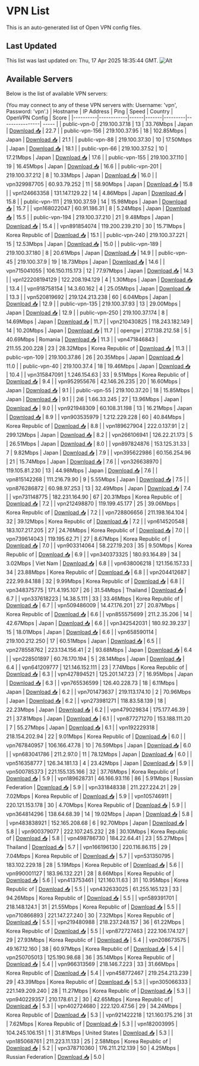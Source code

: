 # VPN List

This is an auto-generated list of Open VPN config files.

## Last Updated

This list was last updated on: Thu, 17 Apr 2025 18:35:44 GMT.
![Alt](https://repobeats.axiom.co/api/embed/186b98318ef1479477931607c1ad7d823f12451f.svg "Repobeats analytics image")

## Available Servers

Below is the list of available VPN servers:

(You may connect to any of these VPN servers with: Username: 'vpn', Password: 'vpn'.)
| Hostname | IP Address | Ping | Speed | Country | OpenVPN Config | Score |
|----------|------------|------|-------|---------|----------------| ----- |
| public-vpn-0 | 219.100.37.18 | 13 | 33.76Mbps | Japan | [Download 📥](./configs/server_0_JP.ovpn) | 22.7 |
| public-vpn-156 | 219.100.37.95 | 18 | 102.85Mbps | Japan | [Download 📥](./configs/server_1_JP.ovpn) | 21.1 |
| public-vpn-88 | 219.100.37.30 | 10 | 17.50Mbps | Japan | [Download 📥](./configs/server_2_JP.ovpn) | 18.1 |
| public-vpn-66 | 219.100.37.52 | 10 | 17.21Mbps | Japan | [Download 📥](./configs/server_3_JP.ovpn) | 17.6 |
| public-vpn-155 | 219.100.37.110 | 19 | 16.45Mbps | Japan | [Download 📥](./configs/server_4_JP.ovpn) | 16.6 |
| public-vpn-201 | 219.100.37.212 | 8 | 10.33Mbps | Japan | [Download 📥](./configs/server_5_JP.ovpn) | 16.0 |
| vpn329987705 | 60.93.79.252 | 11 | 58.90Mbps | Japan | [Download 📥](./configs/server_6_JP.ovpn) | 15.8 |
| vpn124663358 | 131.147.129.22 | 14 | 4.86Mbps | Japan | [Download 📥](./configs/server_7_JP.ovpn) | 15.8 |
| public-vpn-111 | 219.100.37.59 | 14 | 15.98Mbps | Japan | [Download 📥](./configs/server_8_JP.ovpn) | 15.7 |
| vpn168022047 | 60.91.186.31 | 8 | 5.24Mbps | Japan | [Download 📥](./configs/server_9_JP.ovpn) | 15.5 |
| public-vpn-194 | 219.100.37.210 | 21 | 9.48Mbps | Japan | [Download 📥](./configs/server_10_JP.ovpn) | 15.4 |
| vpn891854074 | 119.200.239.210 | 30 | 15.71Mbps | Korea Republic of | [Download 📥](./configs/server_11_KR.ovpn) | 15.1 |
| public-vpn-240 | 219.100.37.221 | 15 | 12.53Mbps | Japan | [Download 📥](./configs/server_12_JP.ovpn) | 15.0 |
| public-vpn-189 | 219.100.37.180 | 8 | 20.61Mbps | Japan | [Download 📥](./configs/server_13_JP.ovpn) | 14.9 |
| public-vpn-45 | 219.100.37.9 | 19 | 18.73Mbps | Japan | [Download 📥](./configs/server_14_JP.ovpn) | 14.6 |
| vpn715041055 | 106.150.115.173 | 12 | 77.97Mbps | Japan | [Download 📥](./configs/server_15_JP.ovpn) | 14.3 |
| vpn122208194129 | 122.208.194.129 | 4 | 1.30Mbps | Japan | [Download 📥](./configs/server_16_JP.ovpn) | 13.4 |
| vpn918758154 | 14.3.60.162 | 4 | 25.05Mbps | Japan | [Download 📥](./configs/server_17_JP.ovpn) | 13.3 |
| vpn520819692 | 219.124.213.238 | 60 | 6.04Mbps | Japan | [Download 📥](./configs/server_18_JP.ovpn) | 12.9 |
| public-vpn-135 | 219.100.37.93 | 13 | 29.00Mbps | Japan | [Download 📥](./configs/server_19_JP.ovpn) | 12.9 |
| public-vpn-250 | 219.100.37.174 | 8 | 14.69Mbps | Japan | [Download 📥](./configs/server_20_JP.ovpn) | 11.7 |
| vpn210430825 | 118.243.182.149 | 14 | 10.20Mbps | Japan | [Download 📥](./configs/server_21_JP.ovpn) | 11.7 |
| opengw | 217.138.212.58 | 5 | 40.69Mbps | Romania | [Download 📥](./configs/server_22_RO.ovpn) | 11.3 |
| vpn471846843 | 211.55.200.228 | 23 | 28.32Mbps | Korea Republic of | [Download 📥](./configs/server_23_KR.ovpn) | 11.3 |
| public-vpn-109 | 219.100.37.86 | 26 | 20.35Mbps | Japan | [Download 📥](./configs/server_24_JP.ovpn) | 11.0 |
| public-vpn-40 | 219.100.37.4 | 18 | 19.46Mbps | Japan | [Download 📥](./configs/server_25_JP.ovpn) | 10.4 |
| vpn315847091 | 1.246.154.63 | 33 | 9.51Mbps | Korea Republic of | [Download 📥](./configs/server_26_KR.ovpn) | 9.4 |
| vpn952955676 | 42.146.26.235 | 20 | 16.60Mbps | Japan | [Download 📥](./configs/server_27_JP.ovpn) | 9.1 |
| public-vpn-55 | 219.100.37.20 | 18 | 15.85Mbps | Japan | [Download 📥](./configs/server_28_JP.ovpn) | 9.1 |
| 2i6 | 1.66.33.245 | 27 | 13.96Mbps | Japan | [Download 📥](./configs/server_29_JP.ovpn) | 9.0 |
| vpn921948309 | 60.108.31.198 | 13 | 16.21Mbps | Japan | [Download 📥](./configs/server_30_JP.ovpn) | 8.9 |
| vpn903535979 | 1.212.229.228 | 60 | 40.84Mbps | Korea Republic of | [Download 📥](./configs/server_31_KR.ovpn) | 8.8 |
| vpn189627904 | 222.0.137.91 | 2 | 299.12Mbps | Japan | [Download 📥](./configs/server_32_JP.ovpn) | 8.2 |
| vpn266106941 | 126.22.21.173 | 5 | 26.51Mbps | Japan | [Download 📥](./configs/server_33_JP.ovpn) | 8.0 |
| vpn897824876 | 153.125.31.33 | 7 | 9.82Mbps | Japan | [Download 📥](./configs/server_34_JP.ovpn) | 7.9 |
| vpn395622986 | 60.156.254.96 | 21 | 15.74Mbps | Japan | [Download 📥](./configs/server_35_JP.ovpn) | 7.6 |
| vpn326638970 | 119.105.81.230 | 13 | 44.98Mbps | Japan | [Download 📥](./configs/server_36_JP.ovpn) | 7.6 |
| vpn815142268 | 111.216.79.90 | 9 | 5.55Mbps | Japan | [Download 📥](./configs/server_37_JP.ovpn) | 7.5 |
| vpn876286872 | 60.98.97.253 | 13 | 32.49Mbps | Japan | [Download 📥](./configs/server_38_JP.ovpn) | 7.4 |
| vpn731148775 | 182.231.164.90 | 67 | 20.31Mbps | Korea Republic of | [Download 📥](./configs/server_39_KR.ovpn) | 7.2 |
| vpn212498870 | 119.199.45.177 | 25 | 39.06Mbps | Korea Republic of | [Download 📥](./configs/server_40_KR.ovpn) | 7.2 |
| vpn728806656 | 211.198.164.104 | 32 | 39.12Mbps | Korea Republic of | [Download 📥](./configs/server_41_KR.ovpn) | 7.2 |
| vpn614520548 | 183.107.217.205 | 27 | 24.76Mbps | Korea Republic of | [Download 📥](./configs/server_42_KR.ovpn) | 7.0 |
| vpn739614043 | 119.195.62.71 | 27 | 8.67Mbps | Korea Republic of | [Download 📥](./configs/server_43_KR.ovpn) | 7.0 |
| vpn903314064 | 58.227.19.203 | 35 | 9.50Mbps | Korea Republic of | [Download 📥](./configs/server_44_KR.ovpn) | 6.9 |
| vpn340373325 | 180.93.164.89 | 34 | 3.02Mbps | Viet Nam | [Download 📥](./configs/server_45_VN.ovpn) | 6.8 |
| vpn638006218 | 121.156.157.33 | 34 | 23.88Mbps | Korea Republic of | [Download 📥](./configs/server_46_KR.ovpn) | 6.8 |
| vpn204412687 | 222.99.84.188 | 32 | 9.99Mbps | Korea Republic of | [Download 📥](./configs/server_47_KR.ovpn) | 6.8 |
| vpn348375775 | 171.4.195.107 | 26 | 31.54Mbps | Thailand | [Download 📥](./configs/server_48_TH.ovpn) | 6.7 |
| vpn337618223 | 14.38.5.111 | 33 | 33.46Mbps | Korea Republic of | [Download 📥](./configs/server_49_KR.ovpn) | 6.7 |
| vpn509486009 | 14.47.176.201 | 27 | 20.87Mbps | Korea Republic of | [Download 📥](./configs/server_50_KR.ovpn) | 6.6 |
| vpn855575699 | 211.2.35.206 | 14 | 42.67Mbps | Japan | [Download 📥](./configs/server_51_JP.ovpn) | 6.6 |
| vpn342542031 | 180.92.39.237 | 15 | 18.01Mbps | Japan | [Download 📥](./configs/server_52_JP.ovpn) | 6.6 |
| vpn658590114 | 219.100.212.250 | 17 | 60.51Mbps | Japan | [Download 📥](./configs/server_53_JP.ovpn) | 6.5 |
| vpn278558762 | 223.134.156.41 | 2 | 93.68Mbps | Japan | [Download 📥](./configs/server_54_JP.ovpn) | 6.4 |
| vpn228501897 | 60.76.170.194 | 5 | 28.14Mbps | Japan | [Download 📥](./configs/server_55_JP.ovpn) | 6.4 |
| vpn641209777 | 121.146.152.111 | 23 | 7.74Mbps | Korea Republic of | [Download 📥](./configs/server_56_KR.ovpn) | 6.3 |
| vpn427894521 | 125.201.147.23 | 7 | 16.95Mbps | Japan | [Download 📥](./configs/server_57_JP.ovpn) | 6.3 |
| vpn765536599 | 126.40.228.73 | 18 | 6.11Mbps | Japan | [Download 📥](./configs/server_58_JP.ovpn) | 6.2 |
| vpn701473637 | 219.113.174.10 | 2 | 70.96Mbps | Japan | [Download 📥](./configs/server_59_JP.ovpn) | 6.2 |
| vpn273981271 | 118.83.58.139 | 18 | 22.23Mbps | Japan | [Download 📥](./configs/server_60_JP.ovpn) | 6.2 |
| vpn479029834 | 175.177.46.39 | 21 | 37.81Mbps | Japan | [Download 📥](./configs/server_61_JP.ovpn) | 6.1 |
| vpn877271270 | 153.188.111.20 | 7 | 55.27Mbps | Japan | [Download 📥](./configs/server_62_JP.ovpn) | 6.1 |
| vpn192229318 | 218.154.202.94 | 22 | 9.01Mbps | Korea Republic of | [Download 📥](./configs/server_63_KR.ovpn) | 6.0 |
| vpn767840957 | 106.166.47.78 | 10 | 76.59Mbps | Japan | [Download 📥](./configs/server_64_JP.ovpn) | 6.0 |
| vpn683041786 | 211.2.97.0 | 11 | 78.12Mbps | Japan | [Download 📥](./configs/server_65_JP.ovpn) | 6.0 |
| vpn516358777 | 126.34.181.13 | 4 | 23.42Mbps | Japan | [Download 📥](./configs/server_66_JP.ovpn) | 5.9 |
| vpn500785373 | 221.155.135.166 | 32 | 37.76Mbps | Korea Republic of | [Download 📥](./configs/server_67_KR.ovpn) | 5.9 |
| vpn189628731 | 46.166.93.116 | 86 | 5.91Mbps | Russian Federation | [Download 📥](./configs/server_68_RU.ovpn) | 5.9 |
| vpn331848338 | 211.227.224.21 | 29 | 7.02Mbps | Korea Republic of | [Download 📥](./configs/server_69_KR.ovpn) | 5.9 |
| vpn105746911 | 220.121.153.178 | 30 | 4.70Mbps | Korea Republic of | [Download 📥](./configs/server_70_KR.ovpn) | 5.9 |
| vpn364814296 | 138.64.68.39 | 14 | 19.02Mbps | Japan | [Download 📥](./configs/server_71_JP.ovpn) | 5.8 |
| vpn483838921 | 152.165.208.68 | 6 | 92.70Mbps | Japan | [Download 📥](./configs/server_72_JP.ovpn) | 5.8 |
| vpn900379077 | 222.107.245.232 | 28 | 30.10Mbps | Korea Republic of | [Download 📥](./configs/server_73_KR.ovpn) | 5.8 |
| vpn498786730 | 184.22.64.41 | 23 | 55.27Mbps | Thailand | [Download 📥](./configs/server_74_TH.ovpn) | 5.7 |
| vpn166196130 | 220.116.86.115 | 29 | 7.04Mbps | Korea Republic of | [Download 📥](./configs/server_75_KR.ovpn) | 5.7 |
| vpn531350795 | 183.102.229.18 | 28 | 5.19Mbps | Korea Republic of | [Download 📥](./configs/server_76_KR.ovpn) | 5.6 |
| vpn990001127 | 183.96.132.221 | 28 | 8.66Mbps | Korea Republic of | [Download 📥](./configs/server_77_KR.ovpn) | 5.6 |
| vpn413753461 | 121.160.11.63 | 31 | 10.95Mbps | Korea Republic of | [Download 📥](./configs/server_78_KR.ovpn) | 5.5 |
| vpn432633025 | 61.255.165.123 | 33 | 94.26Mbps | Korea Republic of | [Download 📥](./configs/server_79_KR.ovpn) | 5.5 |
| vpn589391701 | 218.148.124.1 | 31 | 21.55Mbps | Korea Republic of | [Download 📥](./configs/server_80_KR.ovpn) | 5.5 |
| vpn710866893 | 221.147.27.240 | 30 | 7.32Mbps | Korea Republic of | [Download 📥](./configs/server_81_KR.ovpn) | 5.5 |
| vpn219480988 | 218.237.248.157 | 36 | 61.22Mbps | Korea Republic of | [Download 📥](./configs/server_82_KR.ovpn) | 5.5 |
| vpn872727463 | 222.106.174.127 | 29 | 27.93Mbps | Korea Republic of | [Download 📥](./configs/server_83_KR.ovpn) | 5.4 |
| vpn208673575 | 49.167.12.160 | 38 | 60.97Mbps | Korea Republic of | [Download 📥](./configs/server_84_KR.ovpn) | 5.4 |
| vpn250705013 | 125.190.98.68 | 36 | 35.14Mbps | Korea Republic of | [Download 📥](./configs/server_85_KR.ovpn) | 5.4 |
| vpn966313569 | 218.146.7.223 | 33 | 31.66Mbps | Korea Republic of | [Download 📥](./configs/server_86_KR.ovpn) | 5.4 |
| vpn458772467 | 219.254.213.239 | 29 | 43.39Mbps | Korea Republic of | [Download 📥](./configs/server_87_KR.ovpn) | 5.3 |
| vpn305066333 | 221.149.209.240 | 28 | 11.27Mbps | Korea Republic of | [Download 📥](./configs/server_88_KR.ovpn) | 5.3 |
| vpn940229357 | 210.178.61.2 | 30 | 42.65Mbps | Korea Republic of | [Download 📥](./configs/server_89_KR.ovpn) | 5.3 |
| vpn402724680 | 222.120.47.56 | 29 | 34.24Mbps | Korea Republic of | [Download 📥](./configs/server_90_KR.ovpn) | 5.3 |
| vpn921422218 | 121.160.175.216 | 31 | 7.62Mbps | Korea Republic of | [Download 📥](./configs/server_91_KR.ovpn) | 5.3 |
| vpn182003995 | 104.245.106.151 | 1 | 31.81Mbps | United States | [Download 📥](./configs/server_92_US.ovpn) | 5.3 |
| vpn185068761 | 211.223.11.133 | 25 | 2.58Mbps | Korea Republic of | [Download 📥](./configs/server_93_KR.ovpn) | 5.2 |
| vpn378710360 | 176.211.212.139 | 50 | 4.25Mbps | Russian Federation | [Download 📥](./configs/server_94_RU.ovpn) | 5.0 |
